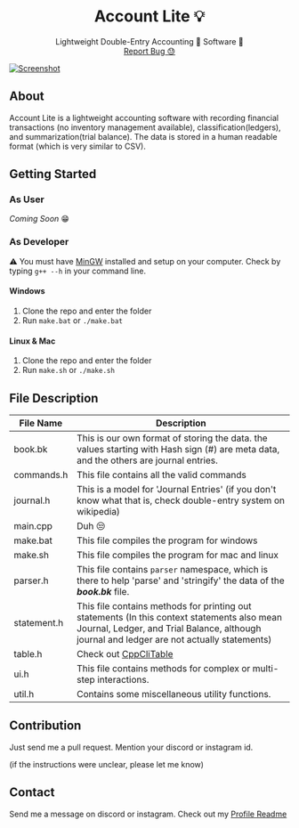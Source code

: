 <p align="center">
  <h1 align="center">Account Lite 💡</h1>
  <p align="center">
    Lightweight Double-Entry Accounting 💸 Software 🚀
    <br />
    <a href="https://github.com/captainAyan/accountlite/issues">Report Bug 😓</a>
  </p>
</p>

[![Screenshot](https://raw.githubusercontent.com/captainAyan/accountlite/main/screenshots/1.png)](https://github.com/captainAyan/accountlite)

## About

Account Lite is a lightweight accounting software with recording financial transactions (no inventory management available), classification(ledgers), and summarization(trial balance). The data is stored in a human readable format (which is very similar to CSV).

## Getting Started
### As User
_Coming Soon_ 😁

### As Developer
⚠ You must have [MinGW](https://sourceforge.net/projects/mingw/) installed and setup on your computer. Check by typing `g++ --h` in your command line.

#### Windows
1. Clone the repo and enter the folder
2. Run `make.bat` or `./make.bat`

#### Linux & Mac
1. Clone the repo and enter the folder
2. Run `make.sh` or `./make.sh`

## File Description
File Name | Description
-|-|
book.bk | This is our own format of storing the data. the values starting with Hash sign (#) are meta data, and the others are journal entries.
commands.h | This file contains all the valid commands
journal.h | This is a model for 'Journal Entries' (if you don't know what that is, check double-entry system on wikipedia)
main.cpp | Duh 😒
make.bat | This file compiles the program for windows
<span>make</span>.sh | This file compiles the program for mac and linux
parser.h | This file contains `parser` namespace, which is there to help 'parse' and 'stringify' the data of the ***book.bk*** file.
statement.h | This file contains methods for printing out statements (In this context statements also mean Journal, Ledger, and Trial Balance, although journal and ledger are not actually statements)
table.h | Check out [CppCliTable](https://github.com/captainAyan/CppCliTable)
ui.h | This file contains methods for complex or multi-step interactions.
util.h | Contains some miscellaneous utility functions.

## Contribution
Just send me a pull request. Mention your discord or instagram id.

(if the instructions were unclear, please let me know)

## Contact
Send me a message on discord or instagram. Check out my [Profile Readme](https://github.com/captainAyan)